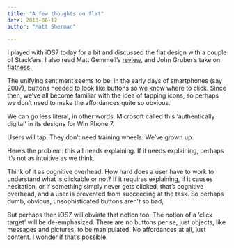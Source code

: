 ```yaml
---
title: "A few thoughts on flat"
date: 2013-06-12
author: "Matt Sherman"

---
```


I played with iOS7 today for a bit and discussed the flat design with a couple of Stack’ers. I also read Matt Gemmell’s [review](http://mattgemmell.com/2013/06/12/ios-7/), and John Gruber’s take on [flatness](http://daringfireball.net/2013/06/wwdc_2013_expectations).

The unifying sentiment seems to be: in the early days of smartphones (say 2007), buttons needed to look like buttons so we know where to click. Since then, we’ve all become familiar with the idea of tapping icons, so perhaps we don’t need to make the affordances quite so obvious.

We can go less literal, in other words. Microsoft called this ‘authentically digital’ in its designs for Win Phone 7.

Users will tap. They don’t need training wheels. We’ve grown up.

Here’s the problem: this all needs explaining. If it needs explaining, perhaps it’s not as intuitive as we think.

Think of it as cognitive overhead. How hard does a user have to work to understand what is clickable or not? If it requires explaining, if it causes hesitation, or if something simply never gets clicked, that’s cognitive overhead, and a user is prevented from succeeding at the task. So perhaps dumb, obvious, unsophisticated buttons aren’t so bad,

But perhaps then iOS7 will obviate that notion too. The notion of a ‘click target’ will be de-emphasized. There are no buttons per se, just objects, like messages and pictures, to be manipulated. No affordances at all, just content. I wonder if that’s possible.
